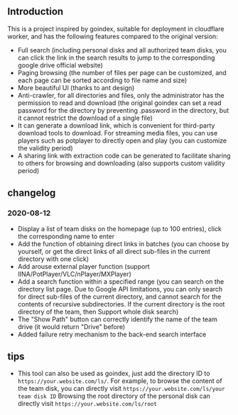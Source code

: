 ## Introduction
This is a project inspired by goindex, suitable for deployment in cloudflare worker, and has the following features compared to the original version:
- Full search (including personal disks and all authorized team disks, you can click the link in the search results to jump to the corresponding google drive official website)
- Paging browsing (the number of files per page can be customized, and each page can be sorted according to file name and size)
- More beautiful UI (thanks to ant design)
- Anti-crawler, for all directories and files, only the administrator has the permission to read and download (the original goindex can set a read password for the directory by preventing .password in the directory, but it cannot restrict the download of a single file)
- It can generate a download link, which is convenient for third-party download tools to download. For streaming media files, you can use players such as potplayer to directly open and play (you can customize the validity period)
- A sharing link with extraction code can be generated to facilitate sharing to others for browsing and downloading (also supports custom validity period)

## changelog
### 2020-08-12
- Display a list of team disks on the homepage (up to 100 entries), click the corresponding name to enter
- Add the function of obtaining direct links in batches (you can choose by yourself, or get the direct links of all direct sub-files in the current directory with one click)
- Add arouse external player function (support IINA/PotPlayer/VLC/nPlayer/MXPlayer)
- Add a search function within a specified range (you can search on the directory list page. Due to Google API limitations, you can only search for direct sub-files of the current directory, and cannot search for the contents of recursive subdirectories. If the current directory is the root directory of the team, then Support whole disk search)
- The "Show Path" button can correctly identify the name of the team drive (it would return "Drive" before)
- Added failure retry mechanism to the back-end search interface

## tips
- This tool can also be used as goindex, just add the directory ID to `https://your.website.com/ls/`.
For example, to browse the content of the team disk, you can directly visit `https://your.website.com/ls/your team disk ID`
Browsing the root directory of the personal disk can directly visit `https://your.website.com/ls/root`
